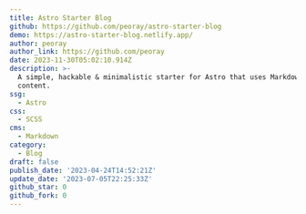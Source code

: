 ```yaml
---
title: Astro Starter Blog
github: https://github.com/peoray/astro-starter-blog
demo: https://astro-starter-blog.netlify.app/
author: peoray
author_link: https://github.com/peoray
date: 2023-11-30T05:02:10.914Z
description: >-
  A simple, hackable & minimalistic starter for Astro that uses Markdown for
  content.
ssg:
  - Astro
css:
  - SCSS
cms:
  - Markdown
category:
  - Blog
draft: false
publish_date: '2023-04-24T14:52:21Z'
update_date: '2023-07-05T22:25:33Z'
github_star: 0
github_fork: 0
---
```

